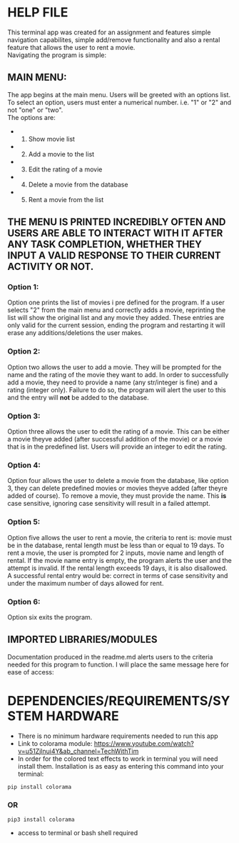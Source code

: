 # **HELP FILE** 
This terminal app was created for an assignment and features simple navigation capabilites, simple add/remove functionality and also a rental feature that allows the user to rent a movie.  
Navigating the program is simple:  
## MAIN MENU: 
The app begins at the main menu. Users will be greeted with an options list. To select an option, users must enter a numerical number. i.e. "1" or "2" and not "one" or "two".  
The options are:
- 1. Show movie list
- 2. Add a movie to the list
- 3. Edit the rating of a movie 
- 4. Delete a movie from the database
- 5. Rent a movie from the list

## THE MENU IS PRINTED INCREDIBLY OFTEN AND USERS ARE ABLE TO INTERACT WITH IT AFTER ANY TASK COMPLETION, WHETHER THEY INPUT A VALID RESPONSE TO THEIR CURRENT ACTIVITY OR NOT.
### Option 1:  
Option one prints the list of movies i pre defined for the program. If a user selects "2" from the main menu and correctly adds a movie, reprinting the list will show the original list and any movie they added. These entries are only valid for the current session, ending the program and restarting it will erase any additions/deletions the user makes.

### Option 2: 
Option two allows the user to add a movie. They will be prompted for the name and the rating of the movie they want to add. In order to successfully add a movie, they need to provide a name (any str/integer is fine) and a rating (integer only). Failure to do so, the program will alert the user to this and the entry will **not** be added to the database.

### Option 3:
Option three allows the user to edit the rating of a movie. This can be either a movie theyve added (after successful addition of the movie) or a movie that is in the predefined list. Users will provide an integer to edit the rating.

### Option 4: 
Option four allows the user to delete a movie from the database, like option 3, they can delete predefined movies or movies theyve added (after theyre added of course). To remove a movie, they must provide the name. This **is** case sensitive, ignoring case sensitivity will result in a failed attempt. 

### Option 5:  
Option five allows the user to rent a movie, the criteria to rent is: movie must be in the database, rental length must be less than or equal to 19 days. To rent a movie, the user is prompted for 2 inputs, movie name and length of rental. If the movie name entry is empty, the program alerts the user and the attempt is invalid. If the rental length exceeds 19 days, it is also disallowed. A successful rental entry would be: correct in terms of case sensitivity and under the maximum number of days allowed for rent.  

### Option 6:
Option six exits the program.



## IMPORTED LIBRARIES/MODULES 
Documentation produced in the readme.md alerts users to the criteria needed for this program to function. I will place the same message here for ease of access: 
# DEPENDENCIES/REQUIREMENTS/SYSTEM HARDWARE
- There is no minimum hardware requirements needed to run this app
- Link to colorama module: https://www.youtube.com/watch?v=u51Zjlnui4Y&ab_channel=TechWithTim
- In order for the colored text effects to work in terminal you will need install them. Installation is as easy as entering this command into your terminal: 
```
pip install colorama
```
### OR
```
pip3 install colorama
```
- access to terminal or bash shell required